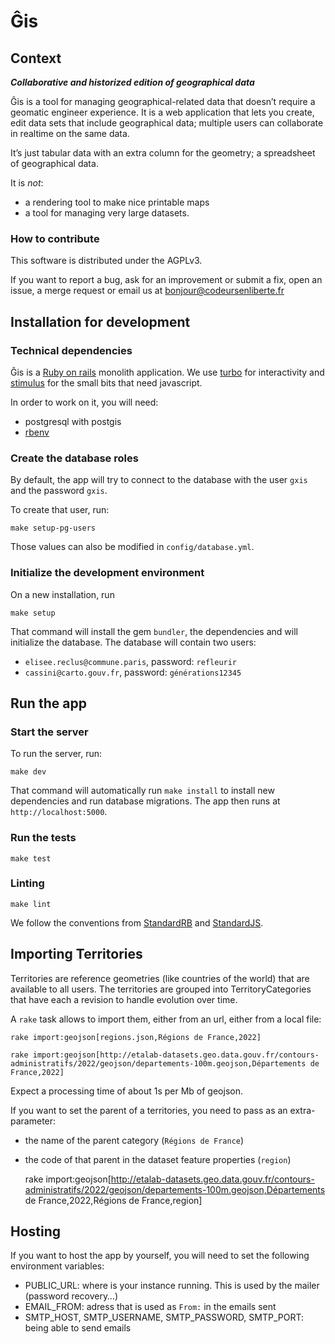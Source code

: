 # Ĝis

## Context

***Collaborative and historized edition of geographical data***

Ĝis is a tool for managing geographical-related data that doesn’t require a geomatic engineer experience.  It is a web application that lets you create, edit data sets that include geographical data; multiple users can collaborate in realtime on the same data.

It’s just tabular data with an extra column for the geometry; a spreadsheet of geographical data.

It is *not*:
* a rendering tool to make nice printable maps
* a tool for managing very large datasets.

### How to contribute

This software is distributed under the AGPLv3.

If you want to report a bug, ask for an improvement or submit a fix, open an issue, a merge request or email us at bonjour@codeursenliberte.fr

## Installation for development

### Technical dependencies

Ĝis is a [Ruby on rails](https://rubyonrails.org/) monolith application. We use [turbo](https://turbo.hotwired.dev/) for interactivity and [stimulus](https://stimulus.hotwired.dev/) for the small bits that need javascript.

In order to work on it, you will need:
- postgresql with postgis
- [rbenv](https://github.com/rbenv/rbenv-installer#rbenv-installer--doctor-scripts)

### Create the database roles

By default, the app will try to connect to the database with the user `gxis` and the password `gxis`.

To create that user, run:

    make setup-pg-users

Those values can also be modified in `config/database.yml`.

### Initialize the development environment

On a new installation, run

    make setup

That command will install the gem `bundler`, the dependencies and will initialize the database. The database will contain two users:

* `elisee.reclus@commune.paris`, password: `refleurir`
* `cassini@carto.gouv.fr`, password: `générations12345`

## Run the app

### Start the server

To run the server, run:

    make dev

That command will automatically run `make install` to install new dependencies and run database migrations. The app then runs at `http://localhost:5000`.

### Run the tests

    make test

### Linting

    make lint

We follow the conventions from [StandardRB](https://github.com/testdouble/standard) and [StandardJS](https://standardjs.com/).

## Importing Territories

Territories are reference geometries (like countries of the world) that are available to all users.
The territories are grouped into TerritoryCategories that have each a revision to handle evolution over time.

A `rake` task allows to import them, either from an url, either from a local file:

    rake import:geojson[regions.json,Régions de France,2022]

    rake import:geojson[http://etalab-datasets.geo.data.gouv.fr/contours-administratifs/2022/geojson/departements-100m.geojson,Départements de France,2022]

Expect a processing time of about 1s per Mb of geojson.

If you want to set the parent of a territories, you need to pass as an extra-parameter:
* the name of the parent category (`Régions de France`)
* the code of that parent in the dataset feature properties (`region`)


    rake import:geojson[http://etalab-datasets.geo.data.gouv.fr/contours-administratifs/2022/geojson/departements-100m.geojson,Départements de France,2022,Régions de France,region]

## Hosting

If you want to host the app by yourself, you will need to set the following environment variables:

* PUBLIC_URL: where is your instance running. This is used by the mailer (password recovery…)
* EMAIL_FROM: adress that is used as `From:` in the emails sent
* SMTP_HOST, SMTP_USERNAME, SMTP_PASSWORD, SMTP_PORT: being able to send emails
